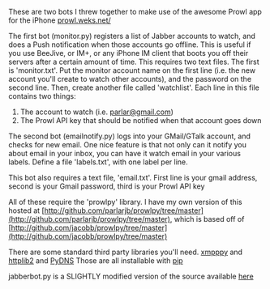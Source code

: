 These are two bots I threw together to make use of the awesome Prowl app
for the iPhone [prowl.weks.net/](http://prowl.weks.net)

The first bot (monitor.py) registers a list of Jabber accounts to watch, and does a Push notification when those accounts go offline. This is useful if you use BeeJive, or IM+, or any iPhone IM client that boots you off their servers after a certain amount of time. This requires two text files. The first is 'monitor.txt'. Put the monitor account name on the first line (i.e. the new account you'll create to watch other accounts), and the password on the second line. Then, create another file called 'watchlist'. Each line in this file contains two things:

1. The account to watch (i.e. parlar@gmail.com)
2. The Prowl API key that should be notified when that account goes down

The second bot (emailnotify.py) logs into your GMail/GTalk account, and checks for new email. One nice feature is that not only can it notify you about email in your inbox, you can have it watch email in your various labels. Define a file 'labels.txt', with one label per line.

This bot also requires a text file, 'email.txt'. First line is your gmail address, second is your Gmail password, third is your Prowl API key

All of these require the 'prowlpy' library. I have my own version of this hosted at [http://github.com/parlarjb/prowlpy/tree/master](http://github.com/parlarjb/prowlpy/tree/master), which is based off of [http://github.com/jacobb/prowlpy/tree/master](http://github.com/jacobb/prowlpy/tree/master)

There are some standard third party libraries you'll need. [xmpppy](http://xmpppy.sourceforge.net/) and [httplib2](http://code.google.com/p/httplib2/) and [PyDNS](http://pydns.sourceforge.net/) Those are all installable with [pip](http://pypi.python.org/pypi/pip) 


jabberbot.py is a SLIGHTLY modified version of the source available [here](http://thpinfo.com/2007/python-jabberbot/)
